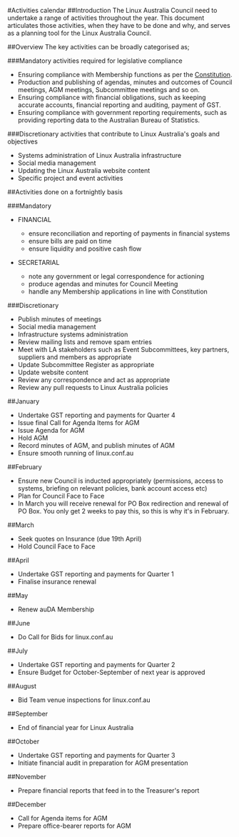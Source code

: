 #Activities calendar
##Introduction
The Linux Australia Council need to undertake a range of activities throughout the year. This document articulates those activities, when they have to be done and why, and serves as a planning tool for the Linux Australia Council.

##Overview
The key activities can be broadly categorised as;

###Mandatory activities required for legislative compliance
* Ensuring compliance with Membership functions as per the [Constitution](https://github.com/linuxaustralia/constitution_and_policies/blob/master/constitution.txt).
* Production and publishing of agendas, minutes and outcomes of Council meetings, AGM meetings, Subcommittee meetings and so on.
* Ensuring compliance with financial obligations, such as keeping accurate accounts, financial reporting and auditing, payment of GST.
* Ensuring compliance with government reporting requirements, such as providing reporting data to the Australian Bureau of Statistics.

###Discretionary activities that contribute to Linux Australia's goals and objectives
* Systems administration of Linux Australia infrastructure
* Social media management
* Updating the Linux Australia website content
* Specific project and event activities

##Activities done on a fortnightly basis

###Mandatory
* FINANCIAL
  - ensure reconciliation and reporting of payments in financial systems
  - ensure bills are paid on time
  - ensure liquidity and positive cash flow

* SECRETARIAL
  - note any government or legal correspondence for actioning
  - produce agendas and minutes for Council Meeting
  - handle any Membership applications in line with Constitution

###Discretionary
* Publish minutes of meetings
* Social media management
* Infrastructure systems administration
* Review mailing lists and remove spam entries
* Meet with LA stakeholders such as Event Subcommittees, key partners, suppliers and members as appropriate
* Update Subcommittee Register as appropriate
* Update website content
* Review any correspondence and act as appropriate
* Review any pull requests to Linux Australia policies

##January
* Undertake GST reporting and payments for Quarter 4
* Issue final Call for Agenda Items for AGM
* Issue Agenda for AGM
* Hold AGM
* Record minutes of AGM, and publish minutes of AGM
* Ensure smooth running of linux.conf.au

##February
* Ensure new Council is inducted appropriately (permissions, access to systems, briefing on relevant policies, bank account access etc)
* Plan for Council Face to Face
* In March you will receive renewal for PO Box redirection and renewal of PO Box. You only get 2 weeks to pay this, so this is why it's in February.

##March
* Seek quotes on Insurance (due 19th April)
* Hold Council Face to Face

##April
* Undertake GST reporting and payments for Quarter 1
* Finalise insurance renewal

##May
* Renew auDA Membership

##June
* Do Call for Bids for linux.conf.au

##July
* Undertake GST reporting and payments for Quarter 2
* Ensure Budget for October-September of next year is approved

##August
* Bid Team venue inspections for linux.conf.au

##September
* End of financial year for Linux Australia

##October
* Undertake GST reporting and payments for Quarter 3
* Initiate financial audit in preparation for AGM presentation

##November
* Prepare financial reports that feed in to the Treasurer's report

##December
* Call for Agenda items for AGM
* Prepare office-bearer reports for AGM
